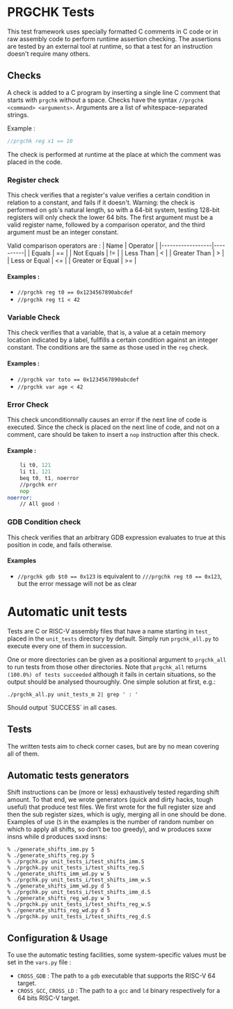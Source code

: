 # PRGCHK Tests
This test framework uses specially formatted C comments in C code or in raw assembly code to perform runtime assertion checking. The assertions are tested by an external tool at runtime, so that a test for an instruction doesn't require many others.

## Checks
A check is added to a C program by inserting a single line C comment that starts with `prgchk` without a space.
Checks have the syntax `//prgchk <command> <arguments>`. Arguments are a list of whitespace-separated strings.

Example :
```c
//prgchk reg x1 == 10
```
The check is performed at runtime at the place at which the comment was placed in the code.

### Register check
This check verifies that a register's value verifies a certain condition in relation to a constant, and fails if it doesn't.
Warning: the check is performed on `gdb`'s natural length, so with a 64-bit system, testing 128-bit registers will only check the lower 64 bits. 
The first argument must be a valid register name, followed by a comparison operator, and the third argument must be an integer constant.

Valid comparison operators are :
| Name             | Operator |
|------------------|----------|
| Equals           | ==       |
| Not Equals       | !=       |
| Less Than        | <        |
| Greater Than     | >        |
| Less or Equal    | <=       |
| Greater or Equal | >=       |

#### Examples :
* `//prgchk reg t0 == 0x1234567890abcdef`
* `//prgchk reg t1 < 42` 

### Variable Check
This check verifies that a variable, that is, a value at a cetain memory location indicated by a label, fullfills a certain condition against an integer constant. The conditions are the same as those used in the `reg` check.

#### Examples :
* `//prgchk var toto == 0x1234567890abcdef`
* `//prgchk var age < 42` 

### Error Check
This check unconditionnally causes an error if the next line of code is executed. Since the check is placed on the next line of code, and not on a comment, care should be taken to insert a `nop` instruction after this check.

#### Example :
```asm
    li t0, 121
    li t1, 121
    beq t0, t1, noerror
    //prgchk err
    nop
noerror:
    // All good !
```

### GDB Condition check
This check verifies that an arbitrary GDB expression evaluates to true at this position in code, and fails otherwise.

#### Examples
* `//prgchk gdb $t0 == 0x123` is equivalent to `///prgchk reg t0 == 0x123`, but the error message will not be as clear

# Automatic unit tests
Tests are C or RISC-V assembly files that have a name starting in `test_` placed in the `unit_tests` directory by default. Simply run `prgchk_all.py` to execute every one of them in succession. 

One or more directories can be given as a positional argument to `prgchk_all` to run tests from those other directories.
Note that `prgchk_all` returns ` (100.0%) of tests succeeded` although it fails in certain situations, so the output should be analysed thouroughly.
One simple solution at first, e.g.:
```
./prgchk_all.py unit_tests_m 2| grep ' : '
```
Should output ̀ SUCCESS` in all cases.
## Tests
The written tests aim to check corner cases, but are by no mean covering all of them.

## Automatic tests generators
Shift instructions can be (more or less) exhaustively tested regarding shift amount.
To that end, we wrote generators (quick and dirty hacks, tough useful) that produce test files.
We first wrote for the full register size and then the sub register sizes, which is ugly, merging all in one should be done.
Examples of use (`5` in the examples is the number of random number on which to apply all shifts, so don’t be too greedy), and w produces sxxw insns while d produces sxxd insns:

```
% ./generate_shifts_imm.py 5
% ./generate_shifts_reg.py 5
% ./prgchk.py unit_tests_i/test_shifts_imm.S
% ./prgchk.py unit_tests_i/test_shifts_reg.S
% ./generate_shifts_imm_wd.py w 5
% ./prgchk.py unit_tests_i/test_shifts_imm_w.S
% ./generate_shifts_imm_wd.py d 5
% ./prgchk.py unit_tests_i/test_shifts_imm_d.S
% ./generate_shifts_reg_wd.py w 5
% ./prgchk.py unit_tests_i/test_shifts_reg_w.S
% ./generate_shifts_reg_wd.py d 5
% ./prgchk.py unit_tests_i/test_shifts_reg_d.S
```

## Configuration & Usage
To use the automatic testing facilities, some system-specific values must be set in the `vars.py` file :
* `CROSS_GDB` : The path to a `gdb` executable that supports the RISC-V 64 target.
* `CROSS_GCC`, `CROSS_LD` : The path to a `gcc` and `ld` binary respectively for a 64 bits RISC-V target.
